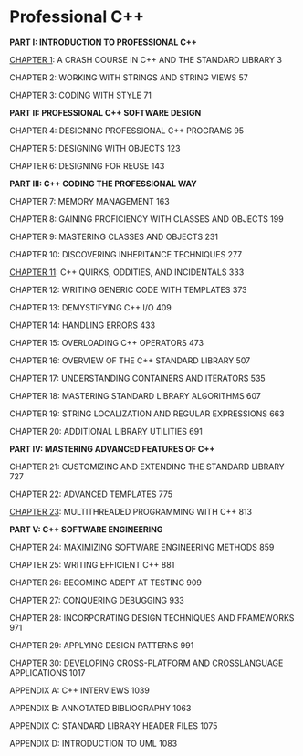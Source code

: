 # Professional C++

**PART I: INTRODUCTION TO PROFESSIONAL C++**

[CHAPTER 1](./chapter1): A CRASH COURSE IN C++ AND THE STANDARD LIBRARY 3

CHAPTER 2: WORKING WITH STRINGS AND STRING VIEWS 57

CHAPTER 3: CODING WITH STYLE 71

**PART II: PROFESSIONAL C++ SOFTWARE DESIGN**

CHAPTER 4: DESIGNING PROFESSIONAL C++ PROGRAMS 95

CHAPTER 5: DESIGNING WITH OBJECTS 123

CHAPTER 6: DESIGNING FOR REUSE 143

**PART III: C++ CODING THE PROFESSIONAL WAY**

CHAPTER 7: MEMORY MANAGEMENT 163

CHAPTER 8: GAINING PROFICIENCY WITH CLASSES AND OBJECTS 199

CHAPTER 9: MASTERING CLASSES AND OBJECTS 231

CHAPTER 10: DISCOVERING INHERITANCE TECHNIQUES 277

[CHAPTER 11](./chapter11): C++ QUIRKS, ODDITIES, AND INCIDENTALS 333

CHAPTER 12: WRITING GENERIC CODE WITH TEMPLATES 373

CHAPTER 13: DEMYSTIFYING C++ I/O 409

CHAPTER 14: HANDLING ERRORS 433

CHAPTER 15: OVERLOADING C++ OPERATORS 473

CHAPTER 16: OVERVIEW OF THE C++ STANDARD LIBRARY 507

CHAPTER 17: UNDERSTANDING CONTAINERS AND ITERATORS 535

CHAPTER 18: MASTERING STANDARD LIBRARY ALGORITHMS 607

CHAPTER 19: STRING LOCALIZATION AND REGULAR EXPRESSIONS 663

CHAPTER 20: ADDITIONAL LIBRARY UTILITIES 691

**PART IV: MASTERING ADVANCED FEATURES OF C++**

CHAPTER 21: CUSTOMIZING AND EXTENDING THE STANDARD LIBRARY 727

CHAPTER 22: ADVANCED TEMPLATES 775

[CHAPTER 23](./chapter23): MULTITHREADED PROGRAMMING WITH C++ 813

**PART V: C++ SOFTWARE ENGINEERING**

CHAPTER 24: MAXIMIZING SOFTWARE ENGINEERING METHODS 859

CHAPTER 25: WRITING EFFICIENT C++ 881

CHAPTER 26: BECOMING ADEPT AT TESTING 909

CHAPTER 27: CONQUERING DEBUGGING 933

CHAPTER 28: INCORPORATING DESIGN TECHNIQUES AND FRAMEWORKS 971

CHAPTER 29: APPLYING DESIGN PATTERNS 991

CHAPTER 30: DEVELOPING CROSS-PLATFORM AND CROSSLANGUAGE APPLICATIONS 1017

APPENDIX A: C++ INTERVIEWS 1039

APPENDIX B: ANNOTATED BIBLIOGRAPHY 1063

APPENDIX C: STANDARD LIBRARY HEADER FILES 1075

APPENDIX D: INTRODUCTION TO UML 1083